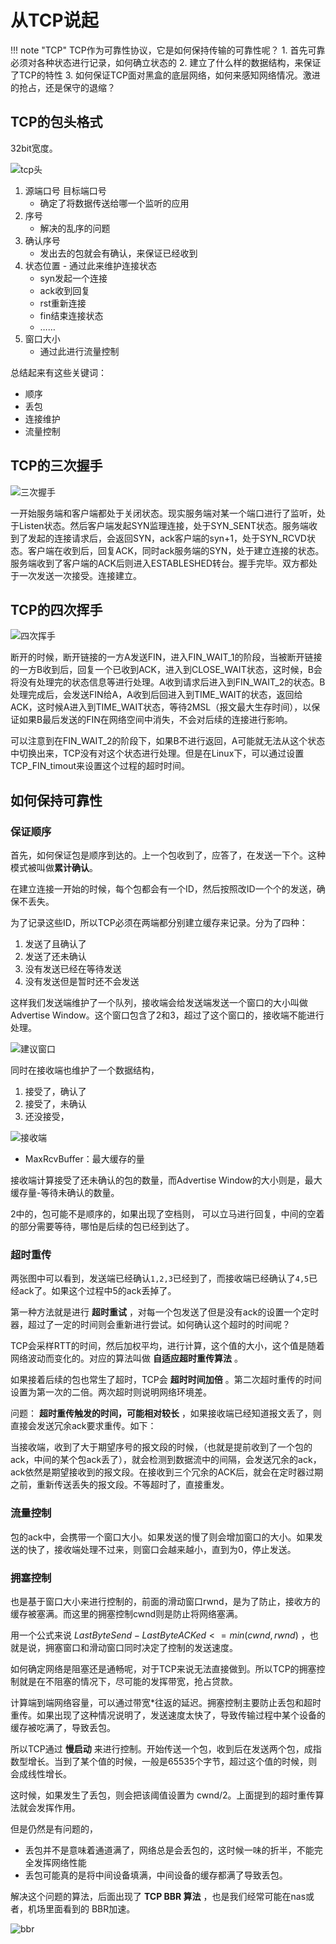 # 从TCP说起

!!! note "TCP"
		TCP作为可靠性协议，它是如何保持传输的可靠性呢？
      1. 首先可靠必须对各种状态进行记录，如何确立状态的
      2. 建立了什么样的数据结构，来保证了TCP的特性
      3. 如何保证TCP面对黑盒的底层网络，如何来感知网络情况。激进的抢占，还是保守的退缩？



## TCP的包头格式

32bit宽度。

![tcp头](https://dist.lyneee.com/blog/2021-09-08-tcp-head.gif)

1. 源端口号 目标端口号 
    - 确定了将数据传送给哪一个监听的应用
1. 序号
    - 解决的乱序的问题
1. 确认序号
    - 发出去的包就会有确认，来保证已经收到
1. 状态位置 - 通过此来维护连接状态
    - syn发起一个连接
    - ack收到回复
    - rst重新连接
    - fin结束连接状态
    - ……
1. 窗口大小
    - 通过此进行流量控制

总结起来有这些关键词：

- 顺序
- 丢包
- 连接维护
- 流量控制

  

## TCP的三次握手

![三次握手](https://dist.lyneee.com/blog/2021-09-08-3hands.png)

一开始服务端和客户端都处于关闭状态。现实服务端对某一个端口进行了监听，处于Listen状态。然后客户端发起SYN监理连接，处于SYN_SENT状态。服务端收到了发起的连接请求后，会返回SYN，ack客户端的syn+1，处于SYN_RCVD状态。客户端在收到后，回复ACK，同时ack服务端的SYN，处于建立连接的状态。服务端收到了客户端的ACK后则进入ESTABLESHED转台。握手完毕。双方都处于一次发送一次接受。连接建立。

## TCP的四次挥手

![四次挥手](https://dist.lyneee.com/blog/2021-09-08-4.png)

断开的时候，断开链接的一方A发送FIN，进入FIN_WAIT_1的阶段，当被断开链接的一方B收到后，回复一个已收到ACK，进入到CLOSE_WAIT状态，这时候，B会将没有处理完的状态信息等进行处理。A收到请求后进入到FIN_WAIT_2的状态。B处理完成后，会发送FIN给A，A收到后回进入到TIME_WAIT的状态，返回给ACK，这时候A进入到TIME_WAIT状态，等待2MSL（报文最大生存时间），以保证如果B最后发送的FIN在网络空间中消失，不会对后续的连接进行影响。

可以注意到在FIN_WAIT_2的阶段下，如果B不进行返回，A可能就无法从这个状态中切换出来，TCP没有对这个状态进行处理。但是在Linux下，可以通过设置TCP_FIN_timout来设置这个过程的超时时间。

## 如何保持可靠性

### 保证顺序

首先，如何保证包是顺序到达的。上一个包收到了，应答了，在发送一下个。这种模式被叫做**累计确认**。

在建立连接一开始的时候，每个包都会有一个ID，然后按照改ID一个个的发送，确保不丢失。

为了记录这些ID，所以TCP必须在两端都分别建立缓存来记录。分为了四种：

1. 发送了且确认了
2. 发送了还未确认
3. 没有发送已经在等待发送
4. 没有发送但是暂时还不会发送



这样我们发送端维护了一个队列，接收端会给发送端发送一个窗口的大小叫做 Advertise Window。这个窗口包含了2和3，超过了这个窗口的，接收端不能进行处理。

![建议窗口](https://dist.lyneee.com/blog/2021-09-08-advertise-window.webp)

同时在接收端也维护了一个数据结构，

1. 接受了，确认了
2. 接受了，未确认
3. 还没接受，

![接收端](https://dist.lyneee.com/blog/2021-09-08-client.webp)

- MaxRcvBuffer：最大缓存的量

接收端计算接受了还未确认的包的数量，而Advertise Window的大小则是，最大缓存量-等待未确认的数量。

2中的，包可能不是顺序的，如果出现了空档则， 可以立马进行回复，中间的空着的部分需要等待，哪怕是后续的包已经到达了。

### 超时重传

两张图中可以看到，发送端已经确认`1,2,3`已经到了，而接收端已经确认了`4,5`已经ack了。如果这个过程中5的ack丢掉了。

第一种方法就是进行 **超时重试** ，对每一个包发送了但是没有ack的设置一个定时器，超过了一定的时间则会重新进行尝试。如何确认这个超时的时间呢？

TCP会采样RTT的时间，然后加权平均，进行计算，这个值的大小，这个值是随着网络波动而变化的。对应的算法叫做 **自适应超时重传算法** 。

如果接着后续的包也常生了超时，TCP会 **超时时间加倍** 。第二次超时重传的时间设置为第一次的二倍。两次超时则说明网络环境差。

问题： **超时重传触发的时间，可能相对较长** ，如果接收端已经知道报文丢了，则直接会发送冗余ack要求重传。如下：

当接收端，收到了大于期望序号的报文段的时候，（也就是提前收到了一个包的ack，中间的某个包ack丢了），就会检测到数据流中的间隔，会发送冗余的ack，ack依然是期望接收到的报文段。在接收到三个冗余的ACK后，就会在定时器过期之前，重新传送丢失的报文段。不等超时了，直接重发。

### 流量控制

包的ack中，会携带一个窗口大小。如果发送的慢了则会增加窗口的大小。如果发送的快了，接收端处理不过来，则窗口会越来越小，直到为0，停止发送。

### 拥塞控制

也是基于窗口大小来进行控制的，前面的滑动窗口rwnd，是为了防止，接收方的缓存被塞满。而这里的拥塞控制cwnd则是防止将网络塞满。

用一个公式来说 $LastByteSend - LastByteACKed <= min(cwnd, rwnd)$ ，也就是说，拥塞窗口和滑动窗口同时决定了控制的发送速度。

如何确定网络是阻塞还是通畅呢，对于TCP来说无法直接做到。所以TCP的拥塞控制就是在不阻塞的情况下，尽可能的发挥带宽，抢占贷款。

计算端到端网络容量，可以通过带宽*往返的延迟。拥塞控制主要防止丢包和超时重传。如果出现了这种情况说明了，发送速度太快了，导致传输过程中某个设备的缓存被吃满了，导致丢包。

所以TCP通过 **慢启动** 来进行控制。开始传送一个包，收到后在发送两个包，成指数型增长。当到了某个值的时候，一般是65535个字节，超过这个值的时候，则会成线性增长。

这时候，如果发生了丢包，则会把该阈值设置为 cwnd/2。上面提到的超时重传算法就会发挥作用。

但是仍然是有问题的，

- 丢包并不是意味着通道满了，网络总是会丢包的，这时候一味的折半，不能完全发挥网络性能
- 丢包可能真的是将中间设备填满，中间设备的缓存都满了导致丢包。

解决这个问题的算法，后面出现了 **TCP BBR 算法** ，也是我们经常可能在nas或者，机场里面看到的 BBR加速。

![bbr](https://dist.lyneee.com/blog/2021-09-08-bbr.webp)

